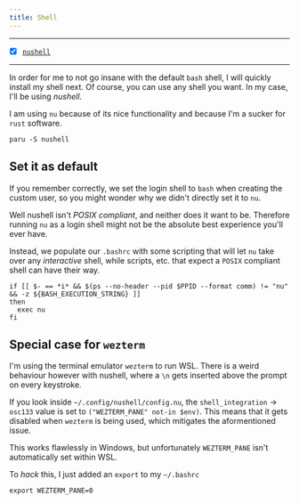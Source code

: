 ```yaml
---
title: Shell
---
```


---

- [x] [`nushell`](https://archlinux.org/packages/extra/x86_64/nushell/)

---

In order for me to not go insane with the default `bash` shell,
I will quickly install my shell next.
Of course, you can use any shell you want.
In my case, I'll be using _nushell_.

I am using `nu` because of its nice functionality
and because I'm a sucker for `rust` software.

```bash,nolang,icon=.fa.fa-terminal
paru -S nushell
```

## Set it as default

If you remember correctly, we set the login shell to `bash` when creating the custom user,
so you might wonder why we didn't directly set it to `nu`.

Well nushell isn't _POSIX compliant_, and neither does it want to be.
Therefore running `nu` as a login shell might not be the absolute best experience you'll ever have.

Instead, we populate our `.bashrc` with some scripting that will let `nu` take over any _interactive_ shell,
while scripts, etc. that expect a `POSIX` compliant shell can have their way.

```bash,lang=Bash,icon=.devicon-bash-plain,filepath=~/.bashrc
if [[ $- == *i* && $(ps --no-header --pid $PPID --format comm) != "nu" && -z ${BASH_EXECUTION_STRING} ]]
then
  exec nu
fi
```

## Special case for `wezterm`

I'm using the terminal emulator `wezterm` to run WSL.
There is a weird behaviour however with nushell,
where a `\n` gets inserted above the prompt on every keystroke.

If you look inside `~/.config/nushell/config.nu`,
the `shell_integration` -> `osc133` value is set to `("WEZTERM_PANE" not-in $env)`.
This means that it gets disabled when `wezterm` is being used,
which mitigates the aformentioned issue.

This works flawlessly in Windows,
but unfortunately `WEZTERM_PANE` isn't automatically set within WSL.

To _hack_ this, I just added an `export` to my `~/.bashrc`

```bash,lang=Bash,icon=.devicon-bash-plain,filepath=~/.bashrc
export WEZTERM_PANE=0
```
